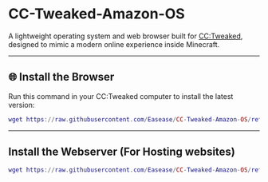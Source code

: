 # CC-Tweaked-Amazon-OS

A lightweight operating system and web browser built for [CC:Tweaked](https://tweaked.cc/), designed to mimic a modern online experience inside Minecraft.

---

## 🌐 Install the Browser

Run this command in your CC:Tweaked computer to install the latest version:

```lua
wget https://raw.githubusercontent.com/Easease/CC-Tweaked-Amazon-OS/refs/heads/main/Client/startup.lua startup.lua
```
---
## Install the Webserver (For Hosting websites)
```lua
wget https://raw.githubusercontent.com/Easease/CC-Tweaked-Amazon-OS/refs/heads/main/WebServer/install.lua install.lua
```
